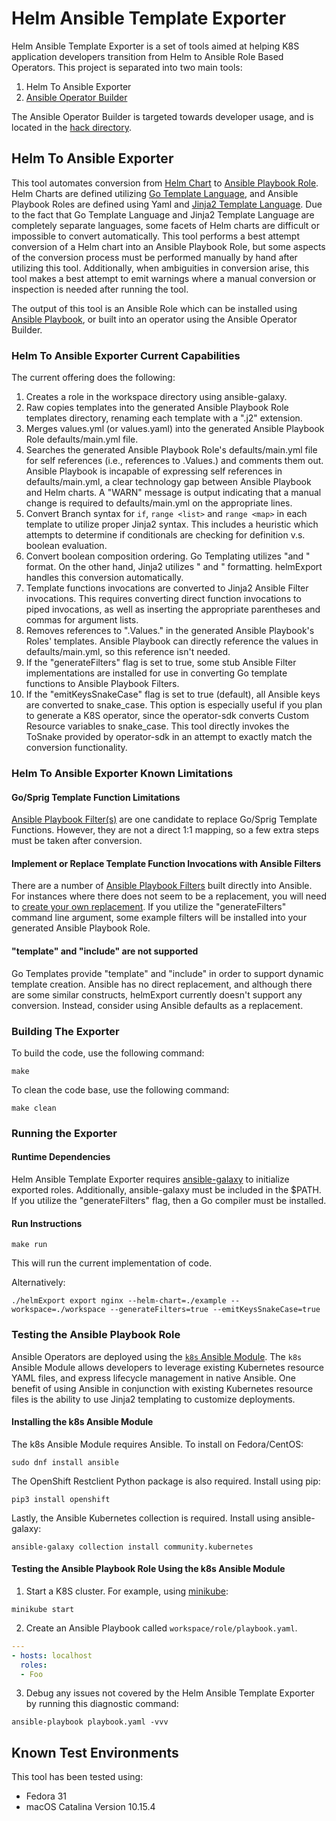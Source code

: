 # Helm Ansible Template Exporter

Helm Ansible Template Exporter is a set of tools aimed at helping K8S application developers transition from Helm to
Ansible Role Based Operators.  This project is separated into two main tools:

1) Helm To Ansible Exporter
2) [Ansible Operator Builder](./hack/README.md)

The Ansible Operator Builder is targeted towards developer usage, and is located in the [hack directory](./hack).

## Helm To Ansible Exporter

This tool automates conversion from [Helm Chart](https://helm.sh/) to
[Ansible Playbook Role](https://docs.ansible.com/ansible/latest/user_guide/playbooks_reuse_roles.html).  Helm Charts are
defined utilizing [Go Template Language](https://golang.org/pkg/text/template/), and Ansible Playbook Roles are
defined using Yaml and [Jinja2 Template Language](https://jinja.palletsprojects.com).  Due to the fact that Go Template
Language and Jinja2 Template Language are completely separate languages, some facets of Helm charts are difficult or
impossible to convert automatically.  This tool performs a best attempt conversion of a Helm chart into an Ansible
Playbook Role, but some aspects of the conversion process must be performed manually by hand after utilizing this tool.
Additionally, when ambiguities in conversion arise, this tool makes a best attempt to emit warnings where a manual
conversion or inspection is needed after running the tool.

The output of this tool is an Ansible Role which can be installed using
[Ansible Playbook](https://docs.ansible.com/ansible/latest/cli/ansible-playbook.html), or built into an operator using
the Ansible Operator Builder.

### Helm To Ansible Exporter Current Capabilities
The current offering does the following:
1)  Creates a role in the workspace directory using ansible-galaxy.
2)  Raw copies templates into the generated Ansible Playbook Role templates directory, renaming each template with a
    ".j2" extension.
3)  Merges values.yml (or values.yaml) into the generated Ansible Playbook Role defaults/main.yml file.
4)  Searches the generated Ansible Playbook Role's defaults/main.yml file for self references (i.e., references to
    .Values.) and comments them out.  Ansible Playbook is incapable of expressing self references in defaults/main.yml,
    a clear technology gap between Ansible Playbook and Helm charts.  A "WARN" message is output indicating that a
    manual change is required to defaults/main.yml on the appropriate lines.
5)  Convert Branch syntax for `if`, `range <list>` and `range <map>` in each template to utilize proper Jinja2 syntax.
    This includes a heuristic which attempts to determine if conditionals are checking for definition v.s. boolean
    evaluation.
6)  Convert boolean composition ordering.  Go Templating utilizes "and <condition1> <condition2>" format.  On the other
    hand, Jinja2 utilizes "<condition1> and <condition2>" formatting.  helmExport handles this conversion automatically.
7)  Template functions invocations are converted to Jinja2 Ansible Filter invocations.  This requires converting direct
    function invocations to piped invocations, as well as inserting the appropriate parentheses and commas for argument
    lists.
8)  Removes references to ".Values." in the generated Ansible Playbook's Roles' templates.  Ansible Playbook can directly
    reference the values in defaults/main.yml, so this reference isn't needed.
9)  If the "generateFilters" flag is set to true, some stub Ansible Filter implementations are installed for use in
    converting Go template functions to Ansible Playbook Filters.
10) If the "emitKeysSnakeCase" flag is set to true (default), all Ansible keys are converted to snake_case.  This option
    is especially useful if you plan to generate a K8S operator, since the operator-sdk converts Custom Resource
    variables to snake_case.  This tool directly invokes the ToSnake provided by operator-sdk in an attempt to exactly
    match the conversion functionality.
   
### Helm To Ansible Exporter Known Limitations

#### Go/Sprig Template Function Limitations

[Ansible Playbook Filter(s)](https://docs.ansible.com/ansible/latest/user_guide/playbooks_filters.html) are one
candidate to replace Go/Sprig Template Functions.  However, they are not a direct 1:1 mapping, so a few extra steps must
be taken after conversion.

#### Implement or Replace Template Function Invocations with Ansible Filters
There are a number of
[Ansible Playbook Filters](https://docs.ansible.com/ansible/latest/user_guide/playbooks_filters.html) built directly
into Ansible.  For instances where there does not seem to be a replacement, you will need to
[create your own replacement](https://www.dasblinkenlichten.com/creating-ansible-filter-plugins/).  If you utilize the
"generateFilters" command line argument, some example filters will be installed into your generated Ansible Playbook
Role.

#### "template" and "include" are not supported

Go Templates provide "template" and "include" in order to support dynamic template creation.  Ansible has no direct
replacement, and although there are some similar constructs, helmExport currently doesn't support any conversion.
Instead, consider using Ansible defaults as a replacement.

### Building The Exporter

To build the code, use the following command:

```shell script
make
```

To clean the code base, use the following command:
```shell script
make clean
```

### Running the Exporter

#### Runtime Dependencies

Helm Ansible Template Exporter requires [ansible-galaxy](https://galaxy.ansible.com/) to initialize exported roles.
Additionally, ansible-galaxy must be included in the $PATH.  If you utilize the "generateFilters" flag, then a Go
compiler must be installed.

#### Run Instructions

```shell script
make run
``` 
This will run the current implementation of code.

Alternatively:

```shell script
./helmExport export nginx --helm-chart=./example --workspace=./workspace --generateFilters=true --emitKeysSnakeCase=true
```

### Testing the Ansible Playbook Role

Ansible Operators are deployed using the
[`k8s` Ansible Module](https://docs.ansible.com/ansible/latest/modules/k8s_module.html).  The `k8s` Ansible Module
allows developers to leverage existing Kubernetes resource YAML files, and express lifecycle management in native
Ansible.  One benefit of using Ansible in conjunction with existing Kubernetes resource files is the ability to use
Jinja2 templating to customize deployments.

#### Installing the k8s Ansible Module

The k8s Ansible Module requires Ansible.  To install on Fedora/CentOS:

```shell script
sudo dnf install ansible
```

The OpenShift Restclient Python package is also required.  Install using pip:

```shell script
pip3 install openshift
```

Lastly, the Ansible Kubernetes collection is required. Install using ansible-galaxy:

```shell script
ansible-galaxy collection install community.kubernetes
```

#### Testing the Ansible Playbook Role Using the k8s Ansible Module

1. Start a K8S cluster.  For example, using [minikube](https://minikube.sigs.k8s.io/docs/):

```shell script
minikube start
```
 
2. Create an Ansible Playbook called `workspace/role/playbook.yaml`.

```yaml
---
- hosts: localhost
  roles:
  - Foo
```

3. Debug any issues not covered by the Helm Ansible Template Exporter by running this diagnostic command:

```shell script
ansible-playbook playbook.yaml -vvv
```

## Known Test Environments

This tool has been tested using:
* Fedora 31
* macOS Catalina Version 10.15.4
